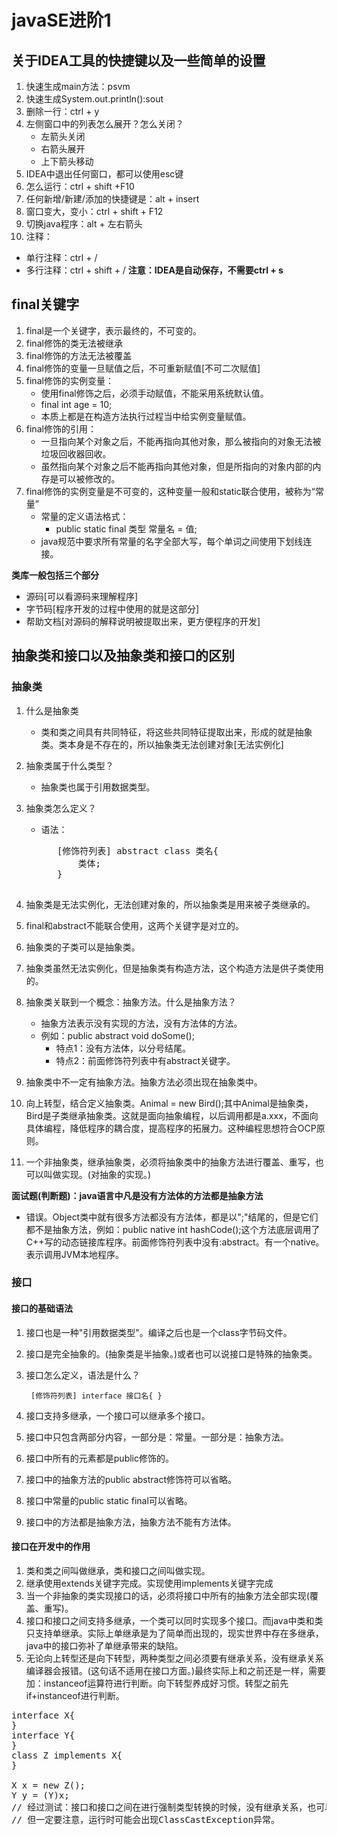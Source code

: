 
# javaSE进阶1
## 关于IDEA工具的快捷键以及一些简单的设置

1. 快速生成main方法：psvm
2. 快速生成System.out.println():sout
3. 删除一行：ctrl + y
4. 左侧窗口中的列表怎么展开？怎么关闭？
   - 左箭头关闭
   - 右箭头展开
   - 上下箭头移动
5. IDEA中退出任何窗口，都可以使用esc键
6. 怎么运行：ctrl + shift +F10
7. 任何新增/新建/添加的快捷键是：alt + insert
8. 窗口变大，变小：ctrl + shift + F12
9. 切换java程序：alt + 左右箭头
10. 注释：
- 单行注释：ctrl + /
- 多行注释：ctrl + shift + /
**注意：IDEA是自动保存，不需要ctrl + s**

## final关键字
1. final是一个关键字，表示最终的，不可变的。
2. final修饰的类无法被继承
3. final修饰的方法无法被覆盖
4. final修饰的变量一旦赋值之后，不可重新赋值[不可二次赋值]
5. final修饰的实例变量：
    - 使用final修饰之后，必须手动赋值，不能采用系统默认值。
    - final int age = 10;
    - 本质上都是在构造方法执行过程当中给实例变量赋值。
6. final修饰的引用：
    - 一旦指向某个对象之后，不能再指向其他对象，那么被指向的对象无法被垃圾回收器回收。
    - 虽然指向某个对象之后不能再指向其他对象，但是所指向的对象内部的内存是可以被修改的。
7. final修饰的实例变量是不可变的，这种变量一般和static联合使用，被称为“常量”
    - 常量的定义语法格式：
      - public static final 类型 常量名 = 值;
    - java规范中要求所有常量的名字全部大写，每个单词之间使用下划线连接。

**类库一般包括三个部分**
- 源码[可以看源码来理解程序]
- 字节码[程序开发的过程中使用的就是这部分]
- 帮助文档[对源码的解释说明被提取出来，更方便程序的开发]

## 抽象类和接口以及抽象类和接口的区别

### 抽象类
1. 什么是抽象类
   - 类和类之间具有共同特征，将这些共同特征提取出来，形成的就是抽象类。类本身是不存在的，所以抽象类无法创建对象[无法实例化]

2. 抽象类属于什么类型？
   - 抽象类也属于引用数据类型。

3. 抽象类怎么定义？
   - 语法：
        <pre>
        [修饰符列表] abstract class 类名{
            类体;
        }
        </pre>
4. 抽象类是无法实例化，无法创建对象的，所以抽象类是用来被子类继承的。
5. final和abstract不能联合使用，这两个关键字是对立的。
6. 抽象类的子类可以是抽象类。
7. 抽象类虽然无法实例化，但是抽象类有构造方法，这个构造方法是供子类使用的。
8. 抽象类关联到一个概念：抽象方法。什么是抽象方法？
   - 抽象方法表示没有实现的方法，没有方法体的方法。
   - 例如：public abstract void doSome();
     - 特点1：没有方法体，以分号结尾。
     - 特点2：前面修饰符列表中有abstract关键字。
9. 抽象类中不一定有抽象方法。抽象方法必须出现在抽象类中。
10. 向上转型，结合定义抽象类。Animal = new Bird();其中Animal是抽象类，Bird是子类继承抽象类。这就是面向抽象编程，以后调用都是a.xxx，不面向具体编程，降低程序的耦合度，提高程序的拓展力。这种编程思想符合OCP原则。
11. 一个非抽象类，继承抽象类，必须将抽象类中的抽象方法进行覆盖、重写，也可以叫做实现。(对抽象的实现。)

**面试题(判断题)：java语言中凡是没有方法体的方法都是抽象方法**
- 错误。Object类中就有很多方法都没有方法体，都是以";"结尾的，但是它们都不是抽象方法，例如：public native int hashCode();这个方法底层调用了C++写的动态链接库程序。前面修饰符列表中没有:abstract。有一个native。表示调用JVM本地程序。

### 接口
#### 接口的基础语法
1. 接口也是一种"引用数据类型"。编译之后也是一个class字节码文件。
2. 接口是完全抽象的。(抽象类是半抽象。)或者也可以说接口是特殊的抽象类。
3. 接口怎么定义，语法是什么？

        [修饰符列表] interface 接口名{ }

4. 接口支持多继承，一个接口可以继承多个接口。 
5. 接口中只包含两部分内容，一部分是：常量。一部分是：抽象方法。
6. 接口中所有的元素都是public修饰的。
7. 接口中的抽象方法的public abstract修饰符可以省略。
8. 接口中常量的public static final可以省略。 
9. 接口中的方法都是抽象方法，抽象方法不能有方法体。

#### 接口在开发中的作用
1. 类和类之间叫做继承，类和接口之间叫做实现。
2. 继承使用extends关键字完成。实现使用implements关键字完成
3. 当一个非抽象的类实现接口的话，必须将接口中所有的抽象方法全部实现(覆盖、重写)。
4. 接口和接口之间支持多继承，一个类可以同时实现多个接口。而java中类和类只支持单继承。实际上单继承是为了简单而出现的，现实世界中存在多继承，java中的接口弥补了单继承带来的缺陷。
5. 无论向上转型还是向下转型，两种类型之间必须要有继承关系，没有继承关系编译器会报错。(这句话不适用在接口方面。)最终实际上和之前还是一样，需要加：instanceof运算符进行判断。向下转型养成好习惯。转型之前先if+instanceof进行判断。
<pre>
interface X{    
}
interface Y{
}
class Z implements X{
}

X x = new Z();
Y y = (Y)x;
// 经过测试：接口和接口之间在进行强制类型转换的时候，没有继承关系，也可以强转。
// 但一定要注意，运行时可能会出现ClassCastException异常。
</pre>

